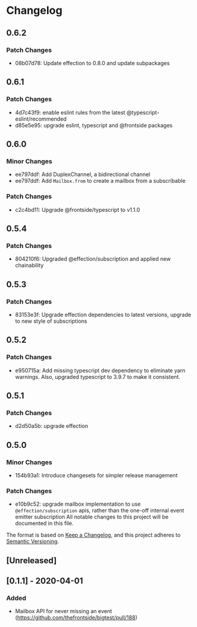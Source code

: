 # Changelog

## 0.6.2

### Patch Changes

- 08b07d78: Update effection to 0.8.0 and update subpackages

## 0.6.1

### Patch Changes

- 4d7c43f9: enable eslint rules from the latest @typescript-eslint/recommended
- d85e5e95: upgrade eslint, typescript and @frontside packages

## 0.6.0

### Minor Changes

- ee797ddf: Add DuplexChannel, a bidirectional channel
- ee797ddf: Add `Mailbox.from` to create a mailbox from a subscribable

### Patch Changes

- c2c4bd11: Upgrade @frontside/typescript to v1.1.0

## 0.5.4

### Patch Changes

- 804210f6: Upgraded @effection/subscription and applied new chainability

## 0.5.3

### Patch Changes

- 83153e3f: Upgrade effection dependencies to latest versions, upgrade to new style of subscriptions

## 0.5.2

### Patch Changes

- e950715a: Add missing typescript dev dependency to eliminate yarn warnings. Also, upgraded typescript to 3.9.7 to make it consistent.

## 0.5.1

### Patch Changes

- d2d50a5b: upgrade effection

## 0.5.0

### Minor Changes

- 154b93a1: Introduce changesets for simpler release management

### Patch Changes

- e10b9c52: upgrade mailbox implementation to use `@effection/subscription` apis,
  rather than the one-off internal event emitter subscription
  All notable changes to this project will be documented in this file.

The format is based on [Keep a Changelog](https://keepachangelog.com/en/1.0.0/),
and this project adheres to [Semantic Versioning](https://semver.org/spec/v2.0.0.html).

## [Unreleased]

## [0.1.1] - 2020-04-01

### Added

- Mailbox API for never missing an event (https://github.com/thefrontside/bigtest/pull/188)
